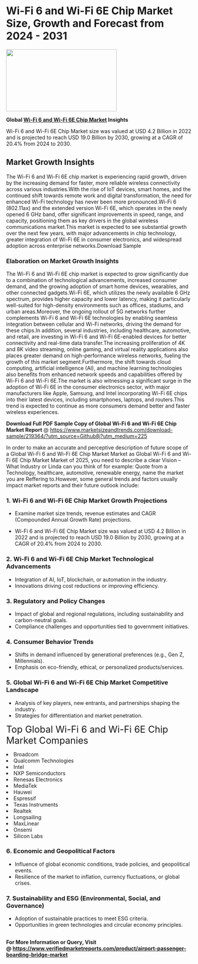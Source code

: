 <H1>Wi-Fi 6 and Wi-Fi 6E Chip Market Size, Growth and Forecast from 2024 - 2031</H1><img class="aligncenter size-medium wp-image-584254" src="https://thirdeyenews.in/wp-content/uploads/2024/09/Global-Market-Research-300x168.jpeg" alt="" width="300" height="168" /><p><strong>Global&nbsp;<a href="https://www.marketsizeandtrends.com/download-sample/219364/?utm_source=Github8j?utm_medium=225">Wi-Fi 6 and Wi-Fi 6E Chip Market</a> Insights</strong></p><p>Wi-Fi 6 and Wi-Fi 6E Chip Market size was valued at USD 4.2 Billion in 2022 and is projected to reach USD 19.0 Billion by 2030, growing at a CAGR of 20.4% from 2024 to 2030.</p><p><h2>Market Growth Insights</h2> The Wi-Fi 6 and Wi-Fi 6E chip market is experiencing rapid growth, driven by the increasing demand for faster, more reliable wireless connectivity across various industries.With the rise of IoT devices, smart homes, and the continued shift towards remote work and digital transformation, the need for enhanced Wi-Fi technology has never been more pronounced.Wi-Fi 6 (802.11ax) and the extended version Wi-Fi 6E, which operates in the newly opened 6 GHz band, offer significant improvements in speed, range, and capacity, positioning them as key drivers in the global wireless communications market.This market is expected to see substantial growth over the next few years, with major advancements in chip technology, greater integration of Wi-Fi 6E in consumer electronics, and widespread adoption across enterprise networks.Download Sample <h3>Elaboration on Market Growth Insights</h3> The Wi-Fi 6 and Wi-Fi 6E chip market is expected to grow significantly due to a combination of technological advancements, increased consumer demand, and the growing adoption of smart home devices, wearables, and other connected gadgets.Wi-Fi 6E, which utilizes the newly available 6 GHz spectrum, provides higher capacity and lower latency, making it particularly well-suited for high-density environments such as offices, stadiums, and urban areas.Moreover, the ongoing rollout of 5G networks further complements Wi-Fi 6 and Wi-Fi 6E technologies by enabling seamless integration between cellular and Wi-Fi networks, driving the demand for these chips.In addition, several industries, including healthcare, automotive, and retail, are investing in Wi-Fi 6 and Wi-Fi 6E-enabled devices for better connectivity and real-time data transfer.The increasing proliferation of 4K and 8K video streaming, online gaming, and virtual reality applications also places greater demand on high-performance wireless networks, fueling the growth of this market segment.Furthermore, the shift towards cloud computing, artificial intelligence (AI), and machine learning technologies also benefits from enhanced network speeds and capabilities offered by Wi-Fi 6 and Wi-Fi 6E.The market is also witnessing a significant surge in the adoption of Wi-Fi 6E in the consumer electronics sector, with major manufacturers like Apple, Samsung, and Intel incorporating Wi-Fi 6E chips into their latest devices, including smartphones, laptops, and routers.This trend is expected to continue as more consumers demand better and faster wireless experiences.</p><p><span class=""><strong>Download Full PDF Sample Copy of Global Wi-Fi 6 and Wi-Fi 6E Chip Market Report</strong> @ <a href="https://www.marketsizeandtrends.com/download-sample/219364/?utm_source=Github8j?utm_medium=225" target="_blank">https://www.marketsizeandtrends.com/download-sample/219364/?utm_source=Github8j?utm_medium=225</a></span></p><p>In order to make an accurate and perceptive description of future scope of a Global&nbsp;Wi-Fi 6 and Wi-Fi 6E Chip Market Market as Global&nbsp;Wi-Fi 6 and Wi-Fi 6E Chip Market Market of 2025, you need to describe a clear Vision &ndash; What Industry or Linda can you think of for example: Quote from a Technology, healthcare, automotive, renewable energy, name the market you are Reffering to.However, some general trends and factors usually impact market reports and their future outlook include:</p><h3>1.&nbsp;<strong>Wi-Fi 6 and Wi-Fi 6E Chip Market Growth Projections</strong></h3><ul><li>Examine market size trends, revenue estimates and CAGR (Compounded Annual Growth Rate) projections.</li><li><p>Wi-Fi 6 and Wi-Fi 6E Chip Market size was valued at USD 4.2 Billion in 2022 and is projected to reach USD 19.0 Billion by 2030, growing at a CAGR of 20.4% from 2024 to 2030.</p></li></ul><h3>2.&nbsp;<strong>Wi-Fi 6 and Wi-Fi 6E Chip Market Technological Advancements</strong></h3><ul><li>Integration of AI, IoT, blockchain, or automation in the industry.</li><li>Innovations driving cost reductions or improving efficiency.</li></ul><h3>3.&nbsp;<strong>Regulatory and Policy Changes</strong></h3><ul><li>Impact of global and regional regulations, including sustainability and carbon-neutral goals.</li><li>Compliance challenges and opportunities tied to government initiatives.</li></ul><h3>4.&nbsp;<strong>Consumer Behavior Trends</strong></h3><ul><li>Shifts in demand influenced by generational preferences (e.g., Gen Z, Millennials).</li><li>Emphasis on eco-friendly, ethical, or personalized products/services.</li></ul><h3>5.&nbsp;<strong>Global Wi-Fi 6 and Wi-Fi 6E Chip Market Competitive Landscape</strong></h3><ul><li>Analysis of key players, new entrants, and partnerships shaping the industry.</li><li>Strategies for differentiation and market penetration.</li></ul><p data-pm-slice="1 1 []"><span style="color: inherit; font-family: inherit; font-size: 25px;">Top Global Wi-Fi 6 and Wi-Fi 6E Chip Market Companies</span></p><div class="" data-test-id=""><p><li>Broadcom</li><li> Qualcomm Technologies</li><li> Intel</li><li> NXP Semiconductors</li><li> Renesas Electronics</li><li> MediaTek</li><li> Hauwei</li><li> Espressif</li><li> Texas Instruments</li><li> Realtek</li><li> Longsailing</li><li> MaxLinear</li><li> Onsemi</li><li> Silicon Labs</li></p></div><h3>6.&nbsp;<strong>Economic and Geopolitical Factors</strong></h3><ul><li>Influence of global economic conditions, trade policies, and geopolitical events.</li><li>Resilience of the market to inflation, currency fluctuations, or global crises.</li></ul><h3>7.&nbsp;<strong>Sustainability and ESG (Environmental, Social, and Governance)</strong></h3><ul><li>Adoption of sustainable practices to meet ESG criteria.</li><li>Opportunities in green technologies and circular economy principles.</li></ul><h2><strong style="font-size: 14px;">For More Information or Query, Visit @&nbsp;</strong><a style="background-color: #ffffff; font-size: 14px;" href="https://www.marketsizeandtrends.com/report/wi-fi-6-and-wi-fi-6e-chip-market/" target="_blank">https://www.verifiedmarketreports.com/product/airport-passenger-boarding-bridge-market</a></h2>